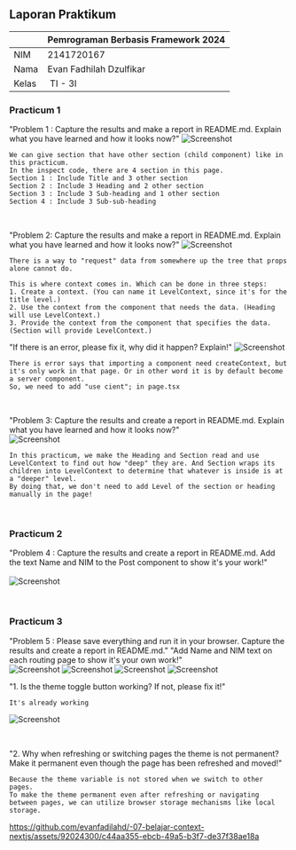 ## Laporan Praktikum

|  | Pemrograman Berbasis Framework 2024 |
|--|--|
| NIM |  2141720167|
| Nama |  Evan Fadhilah Dzulfikar |
| Kelas | TI - 3I |


### Practicum 1

"Problem 1 : Capture the results and make a report in README.md. Explain what you have learned and how it looks now?"
![Screenshot](assets-report/1.png)

    We can give section that have other section (child component) like in this practicum.
    In the inspect code, there are 4 section in this page.
    Section 1 : Include Title and 3 other section
    Section 2 : Include 3 Heading and 2 other section
    Section 3 : Include 3 Sub-heading and 1 other section
    Section 4 : Include 3 Sub-sub-heading

<br />

"Problem 2: Capture the results and make a report in README.md. Explain what you have learned and how it looks now?"
![Screenshot](assets-report/2.png)

    There is a way to "request" data from somewhere up the tree that props alone cannot do. 

    This is where context comes in. Which can be done in three steps:
    1. Create a context. (You can name it LevelContext, since it's for the title level.)
    2. Use the context from the component that needs the data. (Heading will use LevelContext.)
    3. Provide the context from the component that specifies the data. (Section will provide LevelContext.)

"If there is an error, please fix it, why did it happen? Explain!"
![Screenshot](assets-report/2.1.png)

    There is error says that importing a component need createContext, but it's only work in that page. Or in other word it is by default become a server component.
    So, we need to add "use cient"; in page.tsx

<br />

"Problem 3: Capture the results and create a report in README.md. Explain what you have learned and how it looks now?"<br/>
![Screenshot](assets-report/3.png)

    In this practicum, we make the Heading and Section read and use LevelContext to find out how "deep" they are. And Section wraps its children into LevelContext to determine that whatever is inside is at a "deeper" level.
    By doing that, we don't need to add Level of the section or heading manually in the page!

<br />

### Practicum 2

"Problem 4 : Capture the results and create a report in README.md. Add the text Name and NIM to the Post component to show it's your work!" <br/><br/>
![Screenshot](assets-report/4.png)

<br />

### Practicum 3

"Problem 5 : Please save everything and run it in your browser. Capture the results and create a report in README.md."
"Add Name and NIM text on each routing page to show it's your own work!" <br/>
![Screenshot](assets-report/5.png)
![Screenshot](assets-report/5.1.png)
![Screenshot](assets-report/5.2.png)
![Screenshot](assets-report/5.3.png)


"1. Is the theme toggle button working? If not, please fix it!"

    It's already working

![Screenshot](assets-report/5.4.png)

<br />

"2. Why when refreshing or switching pages the theme is not permanent? Make it permanent even though the page has been refreshed and moved!"

    Because the theme variable is not stored when we switch to other pages.
    To make the theme permanent even after refreshing or navigating between pages, we can utilize browser storage mechanisms like local storage.
    

https://github.com/evanfadilahd/-07-belajar-context-nextjs/assets/92024300/c44aa355-ebcb-49a5-b3f7-de37f38ae18a


<br />

